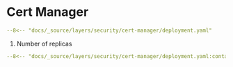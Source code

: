 # Cert Manager

```yaml title="deployment.yaml" hl_lines="2 3"
--8<-- "docs/_source/layers/security/cert-manager/deployment.yaml"
```

1. Number of replicas

```yaml title="containers""
--8<-- "docs/_source/layers/security/cert-manager/deployment.yaml:containers"
```

